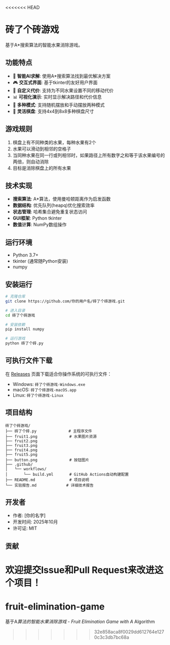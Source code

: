 <<<<<<< HEAD
# 砖了个砖游戏

基于A*搜索算法的智能水果消除游戏。

## 功能特点

- 🧠 **智能AI求解**: 使用A*搜索算法找到最优解决方案
- 🎮 **交互式界面**: 基于tkinter的友好用户界面
- 🍎 **自定义代价**: 支持为不同水果设置不同的移动代价
- 📊 **可视化演示**: 实时显示解决路径和代价信息
- 🎯 **多种模式**: 支持随机摆放和手动摆放两种模式
- 📏 **灵活棋盘**: 支持4x4到8x8多种棋盘尺寸

## 游戏规则

1. 棋盘上有不同种类的水果，每种水果有2个
2. 水果可以滑动到相邻的空格子
3. 当同种水果在同一行或列相邻时，如果路径上所有数字之和等于该水果编号的两倍，则自动消除
4. 目标是消除棋盘上的所有水果

## 技术实现

- **搜索算法**: A*算法，使用曼哈顿距离作为启发函数
- **数据结构**: 优先队列(heapq)优化搜索效率
- **状态管理**: 哈希集合避免重复状态访问
- **GUI框架**: Python tkinter
- **数值计算**: NumPy数组操作

## 运行环境

- Python 3.7+
- tkinter (通常随Python安装)
- numpy

## 安装运行

```bash
# 克隆仓库
git clone https://github.com/你的用户名/砖了个砖游戏.git

# 进入目录
cd 砖了个砖游戏

# 安装依赖
pip install numpy

# 运行游戏
python 砖了个砖.py
```

## 可执行文件下载

在 [Releases](../../releases) 页面下载适合你操作系统的可执行文件：
- Windows: `砖了个砖游戏-Windows.exe`
- macOS: `砖了个砖游戏-macOS.app`
- Linux: `砖了个砖游戏-Linux`

## 项目结构

```
砖了个砖游戏/
├── 砖了个砖.py              # 主程序文件
├── fruit1.png              # 水果图片资源
├── fruit2.png
├── fruit3.png
├── fruit4.png
├── fruit5.png
├── button.png              # 按钮图片
├── .github/
│   └── workflows/
│       └── build.yml       # GitHub Actions自动构建配置
├── README.md               # 项目说明
└── 实验报告.md             # 详细技术报告
```

## 开发者

- 作者: [你的名字]
- 开发时间: 2025年10月
- 许可证: MIT

## 贡献

欢迎提交Issue和Pull Request来改进这个项目！
=======
# fruit-elimination-game
基于A*算法的智能水果消除游戏 - Fruit Elimination Game with A* Algorithm
>>>>>>> 32e858aca8f0029dd612764e1270c3c3db7bc68a
